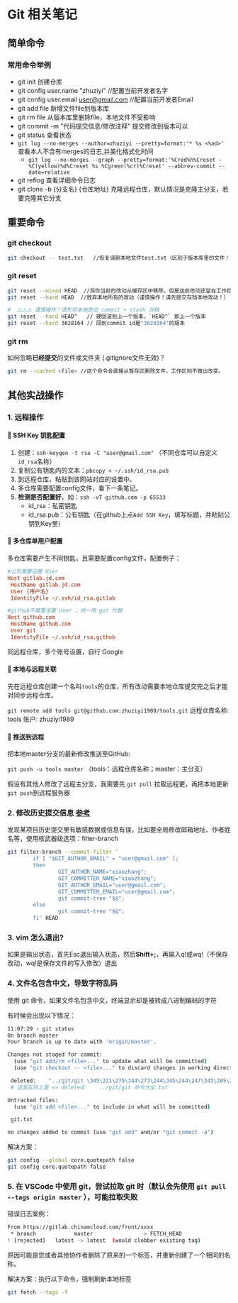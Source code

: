 # Git 相关笔记

## 简单命令

### 常用命令举例

- git init 创建仓库
- git config user.name "zhuziyi"  //配置当前开发者名字
- git config user.email user@gmail.com  //配置当前开发者Email
- git add file  新增文件file到版本库
- git rm file  从版本库里删除file，本地文件不受影响
- git commit -m "代码提交信息/修改注释"  提交修改到版本可以
- git status 查看状态
- `git log --no-merges --author=zhuziyi --pretty=format:'* %s <%ad>'` 查看本人不含有merges的日志,并美化格式化时间
  - `git log --no-merges --graph --pretty=format:'%Cred%h%Creset -%C(yellow)%d%Creset %s %Cgreen(%cr)%Creset' --abbrev-commit --date=relative`
- git reflog 查看详细命令日志
- git clone -b {分支名} {仓库地址} 克隆远程仓库，默认情况是克隆主分支，若要克隆其它分支

## 重要命令

### git checkout

```bash
git checkout -- test.txt   //恢复误删本地文件test.txt（区别于版本库里的文件！）
```

### git reset

```bash
git reset --mixed HEAD  //将你当前的改动从缓存区中移除，但是这些改动还留在工作目录中
git reset --hard HEAD  //放弃本地所有的改动（谨慎操作！请先提交存档本地改动！）
```

```bash
#  ⚠️⚠️⚠️ 谨慎操作！请先将本地改动 commit + stash 存档
git reset --hard HEAD^   // 硬回滚到上一个版本，`HEAD^` 即上一个版本 
git reset --hard 3628164 // 回到commit id是"3628164"的版本
```

### git rm

如何忽略**已经提交**的文件或文件夹 (.gitignore文件无效)？

```bash
git rm --cached <file> //这个命令会直接从暂存区删除文件，工作区则不做出改变。
```

## 其他实战操作

### 1. 远程操作

#### 🔑 SSH Key 钥匙配置

1. 创建：`ssh-keygen -t rsa -C "user@gmail.com"` （不同仓库可以自定义`id_rsa`名称）
2. 复制公有钥匙内的文本：`pbcopy < ~/.ssh/id_rsa.pub`
3. 到远程仓库，粘贴到该网站对应的设置中。
4. 多仓库需要配置config文件，看下一条笔记。
5. **检测是否配置好**，如：`ssh -vT github.com -p 65533`
   - id_rsa：私密钥匙
   - id_rsa.pub：公有钥匙（在github上点`Add SSH Key`，填写标题，并粘贴公钥到Key里）

#### 🧑 多仓库单用户配置

多仓库需要产生不同钥匙，且需要配置config文件，配置例子：

```ini
#公司需要设置 User
Host gitlab.jd.com
 HostName gitlab.jd.com
 User {用户名}
 IdentityFile ~/.ssh/id_rsa.gitlab

#github不需要设置 User ，统一用 git 代替
Host github.com
 HostName github.com
 User git
 IdentityFile ~/.ssh/id_rsa.github
```

同远程仓库，多个账号设置，自行 Google

#### 📡 本地与远程关联

先在远程仓库创建一个名叫`tools`的仓库，所有改动需要本地仓库提交完之后才能对同步远程仓库。

`git remote add tools git@github.com:zhuziyi1989/tools.git` 远程仓库名称: tools  账户: zhuziyi1989

#### 📡 推送到远程

把本地master分支的最新修改推送至GitHub:

`git push -u tools master`   （tools：远程仓库名称；master：主分支）

假设有其他人修改了远程主分支，我需要先 `git pull` 拉取远程更，再把本地更新`git push`到远程服务器

### 2. 修改历史提交信息 [参考](https://git-scm.com/book/zh/v2/Git-%E5%B7%A5%E5%85%B7-%E9%87%8D%E5%86%99%E5%8E%86%E5%8F%B2#_git_amend)

发现某项目历史提交里有敏感数据或信息有误，比如要全局修改邮箱地址、作者姓名等，使用核武器级选项：filter-branch

````bash
git filter-branch --commit-filter '
        if [ "$GIT_AUTHOR_EMAIL" = "user@gmail.com" ];
        then
                GIT_AUTHOR_NAME="xiaozhang";
                GIT_COMMITTER_NAME="xiaozhang";
                GIT_AUTHOR_EMAIL="user@gmail.com";
                GIT_COMMITTER_EMAIL="user@gmail.com";
                git commit-tree "$@";
        else
                git commit-tree "$@";
        fi' HEAD

````

### 3. vim 怎么退出?

如果是输出状态，首先Esc退出输入状态，然后**Shift+;**，再输入q!或wq!（不保存改动，wq!是保存文件的写入修改）退出

### 4. 文件名包含中文，导致字符乱码

使用 git 命令，如果文件名包含中文，终端显示却是被转成八进制编码的字符

有时候会出现以下情况：

```bash
11:07:29 › git status
On branch master
Your branch is up to date with 'origin/master'.

Changes not staged for commit:
  (use "git add/rm <file>..." to update what will be committed)
  (use "git checkout -- <file>..." to discard changes in working directory)

 deleted:    "../git/git \345\221\275\344\273\244\345\244\247\345\205\250.txt"
 # 这里实际上是 => deleted:    ../git/git 命令大全.txt

Untracked files:
  (use "git add <file>..." to include in what will be committed)

 git.txt

no changes added to commit (use "git add" and/or "git commit -a")
```

解决方案：

```bash
git config --global core.quotepath false
git config core.quotepath false
```

### 5. 在 VSCode 中使用 git，尝试拉取 git 时（默认会先使用 `git pull --tags origin master` ），可能拉取失败

错误日志案例：

```bash
From https://gitlab.chinamcloud.com/front/xxxx
 * branch            master               -> FETCH_HEAD
! [rejected]   latest -> latest  (would clobber existing tag)
```

原因可能是您或者其他协作者删除了原来的一个标签，并重新创建了一个相同的名称。

解决方案：执行以下命令，强制刷新本地标签

```bash
git fetch --tags -f
````
